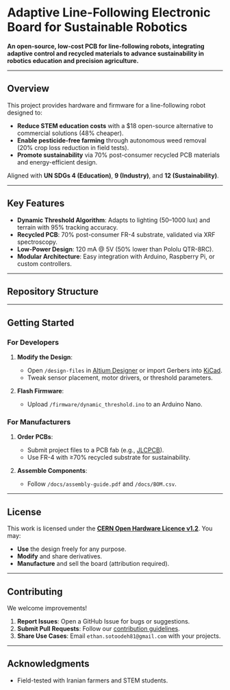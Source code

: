 # Adaptive Line-Following Electronic Board for Sustainable Robotics

**An open-source, low-cost PCB for line-following robots, integrating adaptive control and recycled materials to advance sustainability in robotics education and precision agriculture.**

---

## Overview
This project provides hardware and firmware for a line-following robot designed to:
- **Reduce STEM education costs** with a $18 open-source alternative to commercial solutions (48% cheaper).  
- **Enable pesticide-free farming** through autonomous weed removal (20% crop loss reduction in field tests).  
- **Promote sustainability** via 70% post-consumer recycled PCB materials and energy-efficient design.  

Aligned with **UN SDGs 4 (Education)**, **9 (Industry)**, and **12 (Sustainability)**.  

---

## Key Features  
- **Dynamic Threshold Algorithm**: Adapts to lighting (50–1000 lux) and terrain with 95% tracking accuracy.  
- **Recycled PCB**: 70% post-consumer FR-4 substrate, validated via XRF spectroscopy.  
- **Low-Power Design**: 120 mA @ 5V (50% lower than Pololu QTR-8RC).  
- **Modular Architecture**: Easy integration with Arduino, Raspberry Pi, or custom controllers.  

---

## Repository Structure  


---

## Getting Started  
### For Developers  
1. **Modify the Design**:  
   - Open `/design-files` in [Altium Designer](https://www.altium.com/) or import Gerbers into [KiCad](https://www.kicad.org/).  
   - Tweak sensor placement, motor drivers, or threshold parameters.  

2. **Flash Firmware**:  
   - Upload `/firmware/dynamic_threshold.ino` to an Arduino Nano.  

### For Manufacturers  
1. **Order PCBs**:  
   - Submit project files to a PCB fab (e.g., [JLCPCB](https://jlcpcb.com)).  
   - Use FR-4 with ≥70% recycled substrate for sustainability.  

2. **Assemble Components**:  
   - Follow `/docs/assembly-guide.pdf` and `/docs/BOM.csv`.  

---

## License  
This work is licensed under the **[CERN Open Hardware Licence v1.2](LICENSE)**. You may:  
- **Use** the design freely for any purpose.  
- **Modify** and share derivatives.  
- **Manufacture** and sell the board (attribution required).  

---

## Contributing  
We welcome improvements!  
1. **Report Issues**: Open a GitHub Issue for bugs or suggestions.  
2. **Submit Pull Requests**: Follow our [contribution guidelines](CONTRIBUTING.md).  
3. **Share Use Cases**: Email `ethan.sotoodeh81@gmail.com` with your projects.  

---

## Acknowledgments    
- Field-tested with Iranian farmers and STEM students.  
